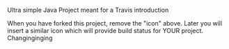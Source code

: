 

Ultra simple Java Project meant for a Travis introduction

When you have forked this project, remove the "icon" above. Later you will insert a similar icon which will provide build status for YOUR project.
Changinginging
